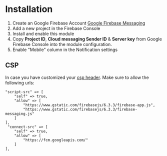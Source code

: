 Installation
============

1. Create an Google Firebase Account [Google Firebase Messaging](https://firebase.google.com/)
2. Add a new project in the Firebase Console
3. Install and enable this module
4. Copy **Project ID**, **Cloud messaging Sender ID** & **Server key** from Google Firebase Console into the module configuration.
5. Enable "Mobile" column in the Notification settings

## CSP

In case you have customized your [csp header](https://docs.humhub.org/docs/admin/security#web-security-configuration).
Make sure to allow the following urls:

```
"script-src" => [
    "self" => true,
    "allow" => [
        "https://www.gstatic.com/firebasejs/6.3.3/firebase-app.js",
        "https://www.gstatic.com/firebasejs/6.3.3/firebase-messaging.js"
    ]
],
 "connect-src" => [
    "self" => true,
    "allow" => [
        "https://fcm.googleapis.com/"
    ]
],
``` 